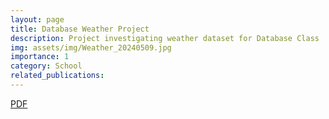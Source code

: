 ```yaml
---
layout: page
title: Database Weather Project
description: Project investigating weather dataset for Database Class
img: assets/img/Weather_20240509.jpg
importance: 1
category: School
related_publications:
---
```


[PDF](DatabaseProject.pdf)